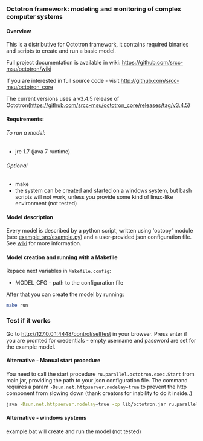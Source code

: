 ### Octotron framework: modeling and monitoring of complex computer systems

#### Overview
This is a distributive for Octotron framework, it contains required binaries and scripts to create and run a basic model.

Full project documentation is available in wiki: https://github.com/srcc-msu/octotron/wiki

If you are interested in full source code - visit http://github.com/srcc-msu/octotron_core

The current versions uses a v3.4.5 release of Octotron(https://github.com/srcc-msu/octotron_core/releases/tag/v3.4.5)

#### Requirements:
###### To run a model:
- jre 1.7 (java 7 runtime)

###### Optional
- make
- the system can be created and started on a windows system, but bash scripts will not work, unless you provide some kind of linux-like environment (not tested)

#### Model description
Every model is described by a python script, written using 'octopy' module (see [example_src/example.py](example_model/example.py)) and a user-provided json configuration file.
See [wiki](https://github.com/srcc-msu/octotron/wiki) for more information.

#### Model creation and running with a Makefile
Repace next variables in `Makefile.config`:

- MODEL_CFG - path to the configuration file

After that you can create the model by running:
```bash
make run
```

### Test if it works

Go to http://127.0.0.1:4448/control/selftest in your browser. Press enter if you are promted for credentials - empty username and password are set for the example model.


#### Alternative - Manual start procedure
You need to call the start procedure `ru.parallel.octotron.exec.Start` from main jar, providing the path to your json configuration file.
The command requires a param `-Dsun.net.httpserver.nodelay=true` to prevent the http component from slowing down (thank creators for inability to do it inside..)

```bash
java -Dsun.net.httpserver.nodelay=true -cp lib/octotron.jar ru.parallel.octotron.exec.Start example_model/config.json
```

#### Alternative - windows systems
example.bat will create and run the model (not tested)

